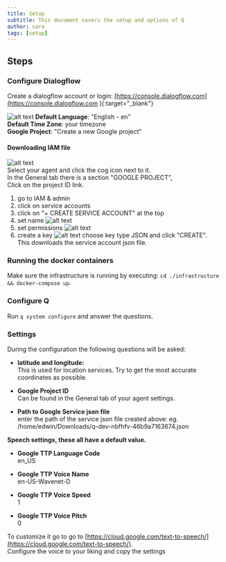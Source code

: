 ```yaml
---
title: Setup
subtitle: This document covers the setup and options of Q
author: sara
tags: [setup]
---
```


## Steps 

### Configure Dialogflow  
Create a dialogflow account or login: [https://console.dialogflow.com](https://console.dialogflow.com ){:target="_blank"}  

![alt text](https://q-assistant.github.io/uploads/doc/02.png)
  **Default Language**: "English - en"  
  **Default Time Zone**: your timezone  
  **Google Project**: "Create a new Google project" 
 
#### Downloading IAM file
![alt text](https://q-assistant.github.io/uploads/doc/03.png)  
Select your agent and click the cog icon next to it.  
In the General tab there is a section "GOOGLE PROJECT",  
Click on the project ID link.  

1. go to IAM & admin
2. click on service accounts
3. click on "+ CREATE SERVICE ACCOUNT" at the top  
4. set name ![alt text](https://q-assistant.github.io/uploads/doc/04.png)   
5. set permissions ![alt text](https://q-assistant.github.io/uploads/doc/05.png)
6. create a key ![alt text](https://q-assistant.github.io/uploads/doc/06.png)
   choose key type JSON and click "CREATE".  
   This downloads the service account json file.  


### Running the docker containers
Make sure the infrastructure is running by executing: ```cd ./infrastructure && docker-compose up```.  

### Configure Q
Run ```q system configure``` and answer the questions.  

### Settings
During the configuration the following questions will be asked:  

- **latitude and longitude:**  
  This is used for location services. Try to get the most accurate coordinates as possible. 

- **Google Project ID**  
  Can be found in the General tab of your agent settings.  

- **Path to Google Service json file**  
  enter the path of the service json file created above: eg. /home/edwin/Downloads/q-dev-nbfhfv-46b9a7163674.json
   
**Speech settings, these all have a default value.**  

- **Google TTP Language Code**  
en_US

- **Google TTP Voice Name**  
en-US-Wavenet-D  

- **Google TTP Voice Speed**  
1  

- **Google TTP Voice Pitch**  
0

To customize it go to go to [https://cloud.google.com/text-to-speech/](https://cloud.google.com/text-to-speech/).  
Configure the voice to your liking and copy the settings 
